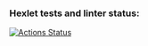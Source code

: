 ### Hexlet tests and linter status:
[![Actions Status](https://github.com/MoldavianDron/frontend-project-lvl3/workflows/hexlet-check/badge.svg)](https://github.com/MoldavianDron/frontend-project-lvl3/actions)